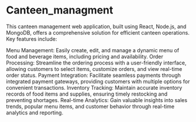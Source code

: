 # Canteen_managment
This canteen management web application, built using React, Node.js, and MongoDB, offers a comprehensive solution for efficient canteen operations. Key features include:

Menu Management: Easily create, edit, and manage a dynamic menu of food and beverage items, including pricing and availability.
Order Processing: Streamline the ordering process with a user-friendly interface, allowing customers to select items, customize orders, and view real-time order status.
Payment Integration: Facilitate seamless payments through integrated payment gateways, providing customers with multiple options for convenient transactions.
Inventory Tracking: Maintain accurate inventory records of food items and supplies, ensuring timely restocking and preventing shortages.
Real-time Analytics: Gain valuable insights into sales trends, popular menu items, and customer behavior through real-time analytics and reporting.
